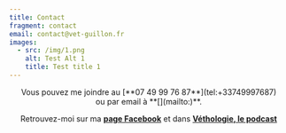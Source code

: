 ```yaml
---
title: Contact
fragment: contact
email: contact@vet-guillon.fr
images:
  - src: /img/1.png
    alt: Test Alt 1
    title: Test title 1
---
```

<center>
Vous pouvez me joindre au [**07 49 99 76 87**](tel:+33749997687)<br>ou par email à **[](mailto:)**.

Retrouvez-moi sur ma [**page Facebook**](https://www.facebook.com/drevetmathildeguillon) et dans [**Véthologie, le podcast**](https://podcasts.audiomeans.fr/vethologie-01120b78)
</center>
